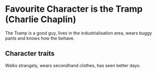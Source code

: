 # Favourite Character is the Tramp (Charlie Chaplin)
The Tramp is a good guy, lives in the industrialisation area, wears buggy pants and knows how the behave. 

## Character traits
Walks strangely, wears secondhand clothes, has seen better days.

